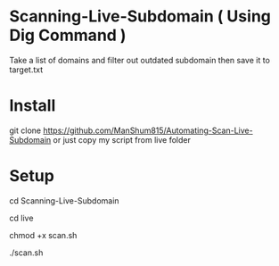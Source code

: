 # Scanning-Live-Subdomain ( Using Dig Command )
Take a list of domains and filter out outdated subdomain then save it to target.txt

# Install
git clone https://github.com/ManShum815/Automating-Scan-Live-Subdomain or just copy my script from live folder

# Setup
cd Scanning-Live-Subdomain 

cd live

chmod +x scan.sh

./scan.sh
